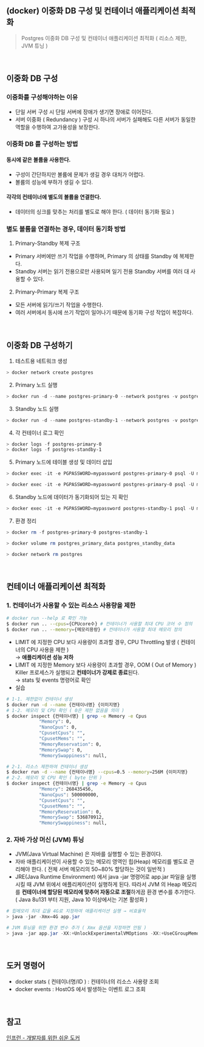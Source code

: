 ## (docker) 이중화 DB 구성 및 컨테이너 애플리케이션 최적화
> Postgres 이중화 DB 구성 및 컨테이너 애플리케이션 최적화 ( 리소스 제한, JVM 튜닝 )

<br>

## 이중화 DB 구성

### 이중화를 구성해야하는 이유 
- 단일 서버 구성 시 단일 서버에 장애가 생기면 장애로 이어진다.
- 서버 이중화 ( Redundancy ) 구성 시 하나의 서버가 실패해도 다른 서버가 동일한 역할을 수행하여 고가용성을 보장한다. 
### 이중화 DB 를 구성하는 방법
####  동시에 같은 볼륨을 사용한다. 
- 구성이 간단하지만 볼륨에 문제가 생길 경우 대처가 어렵다.
- 볼륨의 성능에 부하가 생길 수 있다. 
#### 각각의 컨테이너에 별도의 볼륨을 연결한다.
- 데이터의 싱크를 맞추는 처리를 별도로 해야 한다. ( 데이터 동기화 필요 )

### 별도 볼륨을 연결하는 경우, 데이터 동기화 방법
1. Primary-Standby 복제 구조 
- Primary 서버에만 쓰기 작업을 수행하며, Primary 의 상태를 Standby 에 복제한다. 
- Standby 서버는 읽기 전용으로만 사용되며 일기 전용 Standby 서버를 여러 대 사용할 수 있다. 
2. Primary-Primary 복제 구조 
- 모든 서버에 읽기/쓰기 작업을 수행한다. 
- 여러 서버에서 동시에 쓰기 작업이 일어나기 때문에 동기화 구성 작업이 복잡하다.

<br>

## 이중화 DB 구성하기
1. 테스트용 네트워크 생성
```powershell
> docker network create postgres
```
2. Primary 노드 실행
```powershell
> docker run -d --name postgres-primary-0 --network postgres -v postgres_primary_data://bitnami/postgresql -e POSTGRESQL_POSTGRES_PASSWORD=adminpassword -e POSTGRESQL_USERNAME=myuser -e POSTGRESQL_PASSWORD=mypassword -e POSTGRESQL_DATABASE=mydb -e REPMGR_PASSWORD=repmgrpassword -e REPMGR_PRIMARY_HOST=postgres-primary-0 -e REPMGR_PRIMARY_PORT=5432 -e REPMGR_PARTNER_NODES=postgres-primary-0,postgres-standby-1:5432 -e REPMGR_NODE_NAME=postgres-primary-0 -e REPMGR_NODE_NETWORK_NAME=postgres-primary-0 -e REPMGR_PORT_NUMBER=5432 bitnami/postgresql-repmgr:15
```
3. Standby 노드 실행
```powershell
> docker run -d --name postgres-standby-1 --network postgres -v postgres_standby_data:/bitnami/postgresql -e POSTGRESQL_POSTGRES_PASSWORD=adminpassword -e POSTGRESQL_USERNAME=myuser -e POSTGRESQL_PASSWORD=mypassword -e POSTGRESQL_DATABASE=mydb -e REPMGR_PASSWORD=repmgrpassword -e REPMGR_PRIMARY_HOST=postgres-primary-0 -e REPMGR_PRIMARY_PORT=5432 -e REPMGR_PARTNER_NODES=postgres-primary-0,postgres-standby-1:5432 -e REPMGR_NODE_NAME=postgres-standby-1 -e REPMGR_NODE_NETWORK_NAME=postgres-standby-1 -e REPMGR_PORT_NUMBER=5432 bitnami/postgresql-repmgr:15
```
4. 각 컨테이너 로그 확인
```powershell
> docker logs -f postgres-primary-0
> docker logs -f postgres-standby-1
```
5. Primary 노드에 테이블 생성 및 데이터 삽입
```powershell
> docker exec -it -e PGPASSWORD=mypassword postgres-primary-0 psql -U myuser -d mydb -c "CREATE TABLE sample (id SERIAL PRIMARY KEY, name VARCHAR(255));"

> docker exec -it -e PGPASSWORD=mypassword postgres-primary-0 psql -U myuser -d mydb -c "INSERT INTO sample (name) VALUES ('John'), ('Jane'), ('Alice');"
```
6. Standby 노드에 데이터가 동기화되어 있는 지 확인
```powershell
> docker exec -it -e PGPASSWORD=mypassword postgres-standby-1 psql -U myuser -d mydb -c "SELECT * FROM sample;"
```
7. 환경 정리
```powershell
> docker rm -f postgres-primary-0 postgres-standby-1

> docker volume rm postgres_primary_data postgres_standby_data

> docker network rm postgres
```

<br>

## 컨테이너 애플리케이션 최적화
### 1. 컨테이너가 사용할 수 있는 리소스 사용량을 제한
```bash
# docker run --help 로 확인 가능
$ docker run .. --cpus={CPUcore수} # 컨테이너가 사용할 최대 CPU 코어 수 정의
$ docker run .. --memory={메모리용량} # 컨테이너가 사용할 최대 메모리 정의
```
- LIMIT 에 지정한 CPU 보다 사용량이 초과할 경우, CPU Throttling 발생 ( 컨테이너의 CPU 사용을 제한 ) <br> → **애플리케이션 성능 저하**
- LIMIT 에 지정한 Memory 보다 사용량이 초과할 경우, OOM ( Out of Memory ) Killer 프로세스가 실행되고 **컨테이너가 강제로 종료**된다. <br> → stats 및 events 명령어로 확인
- 실습
```bash
# 1-1. 제한없이 컨테이너 생성
$ docker run -d --name {컨테이너명} {이미지명}
# 1-2. 메모리 및 CPU 확인 ( 0은 제한 없음을 의미 )
$ docker inspect {컨테이너명} | grep -e Memory -e Cpus
            "Memory": 0,
            "NanoCpus": 0,
            "CpusetCpus": "",        
            "CpusetMems": "",        
            "MemoryReservation": 0,  
            "MemorySwap": 0,
            "MemorySwappiness": null,

# 2-1. 리소스 제한하여 컨테이너 생성
$ docker run -d --name {컨테이너명} --cpus=0.5 --memory=256M {이미지명}
# 2-2. 메모리 및 CPU 확인 ( byte 단위 )
$ docker inspect {컨테이너명} | grep -e Memory -e Cpus
            "Memory": 268435456,
            "NanoCpus": 500000000,
            "CpusetCpus": "",
            "CpusetMems": "",
            "MemoryReservation": 0,
            "MemorySwap": 536870912,
            "MemorySwappiness": null,
```

### 2. 자바 가상 머신 (JVM) 튜닝
- JVM(Java Virtual Machine) 은 자바를 실행할 수 있는 환경이다. 
- 자바 애플리케이션이 사용할 수 있는 메모리 영역인 힙(Heap) 메모리를 별도로 관리해야 한다. ( 전체 서버 메모리의 50~80% 할당하는 것이 일반적 )
- JRE(Java Runtime Environment) 에서 java -jar 명령어로 app.jar 파일을 실행 시킬 때 JVM 위에서 애플리케이션이 실행하게 된다. 따라서 JVM 의 Heap 메모리를 **컨테이너에 할당된 메모리에 맞추어 자동으로 조절**하게끔 환경 변수를 추가한다. ( Java 8u131 부터 지원, Java 10 이상에서는 기본 활성화 )
```powershell
# 힙메모리 최대 값을 4G로 지정하여 애플리케이션 실행 → 비효율적
> java -jar -Xmx=4G app.jar 

# JVM 튜닝을 위한 환경 변수 추가 ( Xmx 옵션을 지정하면 안됨 )
> java -jar app.jar -XX:+UnlockExperimentalVMOptions -XX:+UseCGroupMemoryLimitForHeap
```

<br>

## 도커 명령어
- docker stats ( 컨테이너명/ID ) : 컨테이너의 리소스 사용량 조회
- docker events : HostOS 에서 발생하는 이벤트 로그 조회

<br>

## 참고
[인프런 - 개발자를 위한 쉬운 도커](https://inf.run/wHHR8) 
